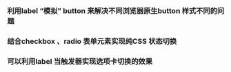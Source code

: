### 利用label “模拟” button 来解决不同浏览器原生button 样式不同的问题

### 结合checkbox 、radio 表单元素实现纯CSS 状态切换 

### 可以利用label 当触发器实现选项卡切换的效果